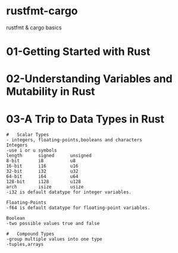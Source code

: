 # rustfmt-cargo
rustfmt &amp; cargo basics

#   01-Getting Started with Rust

#   02-Understanding Variables and Mutability in Rust

#   03-A Trip to Data Types in Rust     
    
    #   Scalar Types
    - integers, floating-points,booleans and characters
    Integers
    -use i or u symbols
    length      signed      unsigned
    8-bit       i8          u8
    16-bit      i16         u16
    32-bit      i32         u32
    64-bit      i64         u64
    128-bit     i128        u128
    arch        isize       usize
    -i32 is default datatype for integer variables.

    Floating-Points
    -f64 is default datatype for floating-point variables.

    Boolean
    -two possible values true and false

    #   Compound Types
    -group multiple values into one type
    -tuples,arrays


